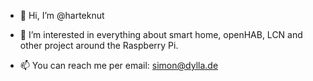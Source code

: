 - 👋 Hi, I’m @harteknut
- 👀 I’m interested in everything about smart home, openHAB, LCN and other project around the Raspberry Pi.

- 📫 You can reach me per email: simon@dylla.de

<!---
harteknut/harteknut is a ✨ special ✨ repository because its `README.md` (this file) appears on your GitHub profile.
You can click the Preview link to take a look at your changes.
--->
